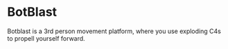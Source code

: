 # BotBlast
Botblast is a 3rd person movement platform, where you use exploding C4s to propell yourself forward.
